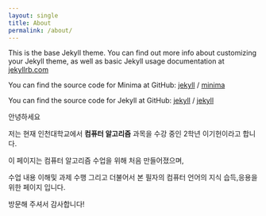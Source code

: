 ```yaml
---
layout: single
title: About
permalink: /about/
---
```


This is the base Jekyll theme. You can find out more info about customizing your Jekyll theme, as well as basic Jekyll usage documentation at [jekyllrb.com](https://jekyllrb.com/)

You can find the source code for Minima at GitHub:
[jekyll][jekyll-organization] /
[minima](https://github.com/jekyll/minima)

You can find the source code for Jekyll at GitHub:
[jekyll][jekyll-organization] /
[jekyll](https://github.com/jekyll/jekyll)


[jekyll-organization]: https://github.com/jekyll

안녕하세요

 저는 현재 인천대학교에서 **컴퓨터 알고리즘** 과목을 수강 중인 2학년 이기헌이라고 합니다.

 이 페이지는 컴퓨터 알고리즘 수업을 위해 처음 만들어졌으며,

수업 내용 이해및 과제 수행 그리고 더불어서 본 필자의 컴퓨터 언어의 지식 습득,응용을 위한 페이지 입니다. 

방문해 주셔서 감사합니다!